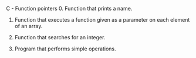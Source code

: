 C - Function pointers
0. Function that prints a name.

1. Function that executes a function given as a parameter
   on each element of an array.

2. Function that searches for an integer.

3. Program that performs simple operations.

